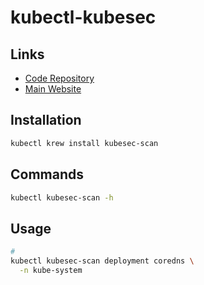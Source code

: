 # kubectl-kubesec

## Links

- [Code Repository](https://github.com/controlplaneio/kubectl-kubesec)
- [Main Website](https://kubesec.io/)

## Installation

```sh
kubectl krew install kubesec-scan
```

## Commands

```sh
kubectl kubesec-scan -h
```

## Usage

```sh
#
kubectl kubesec-scan deployment coredns \
  -n kube-system
```
